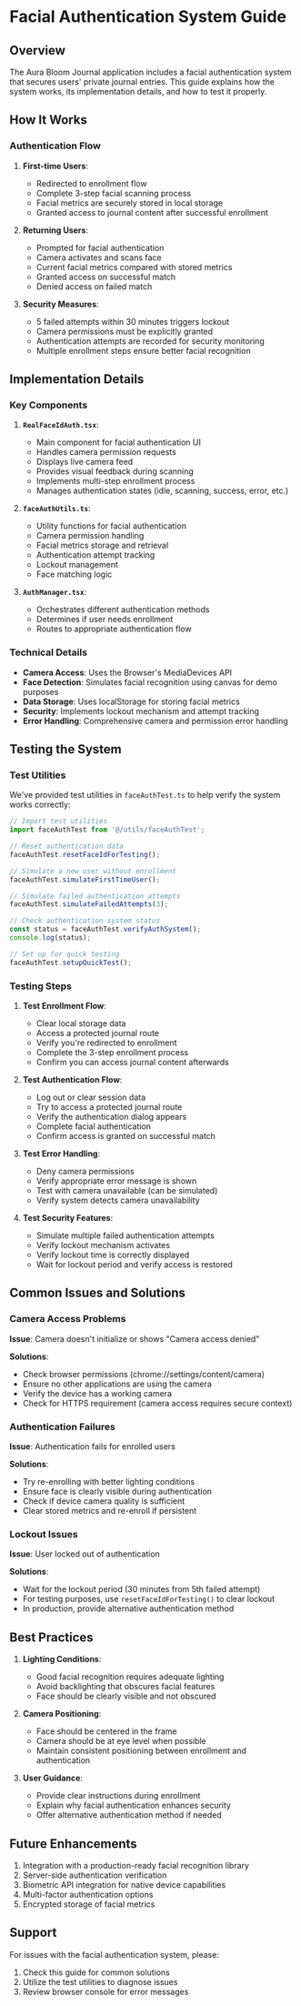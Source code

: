 # Facial Authentication System Guide

## Overview

The Aura Bloom Journal application includes a facial authentication system that secures users' private journal entries. This guide explains how the system works, its implementation details, and how to test it properly.

## How It Works

### Authentication Flow

1. **First-time Users**:
   - Redirected to enrollment flow
   - Complete 3-step facial scanning process
   - Facial metrics are securely stored in local storage
   - Granted access to journal content after successful enrollment

2. **Returning Users**:
   - Prompted for facial authentication
   - Camera activates and scans face
   - Current facial metrics compared with stored metrics
   - Granted access on successful match
   - Denied access on failed match

3. **Security Measures**:
   - 5 failed attempts within 30 minutes triggers lockout
   - Camera permissions must be explicitly granted
   - Authentication attempts are recorded for security monitoring
   - Multiple enrollment steps ensure better facial recognition

## Implementation Details

### Key Components

1. **`RealFaceIdAuth.tsx`**:
   - Main component for facial authentication UI
   - Handles camera permission requests
   - Displays live camera feed
   - Provides visual feedback during scanning
   - Implements multi-step enrollment process
   - Manages authentication states (idle, scanning, success, error, etc.)

2. **`faceAuthUtils.ts`**:
   - Utility functions for facial authentication
   - Camera permission handling
   - Facial metrics storage and retrieval
   - Authentication attempt tracking
   - Lockout management
   - Face matching logic

3. **`AuthManager.tsx`**:
   - Orchestrates different authentication methods
   - Determines if user needs enrollment
   - Routes to appropriate authentication flow

### Technical Details

- **Camera Access**: Uses the Browser's MediaDevices API
- **Face Detection**: Simulates facial recognition using canvas for demo purposes
- **Data Storage**: Uses localStorage for storing facial metrics
- **Security**: Implements lockout mechanism and attempt tracking
- **Error Handling**: Comprehensive camera and permission error handling

## Testing the System

### Test Utilities

We've provided test utilities in `faceAuthTest.ts` to help verify the system works correctly:

```typescript
// Import test utilities
import faceAuthTest from '@/utils/faceAuthTest';

// Reset authentication data
faceAuthTest.resetFaceIdForTesting();

// Simulate a new user without enrollment
faceAuthTest.simulateFirstTimeUser();

// Simulate failed authentication attempts
faceAuthTest.simulateFailedAttempts(3);

// Check authentication system status
const status = faceAuthTest.verifyAuthSystem();
console.log(status);

// Set up for quick testing
faceAuthTest.setupQuickTest();
```

### Testing Steps

1. **Test Enrollment Flow**:
   - Clear local storage data
   - Access a protected journal route
   - Verify you're redirected to enrollment
   - Complete the 3-step enrollment process
   - Confirm you can access journal content afterwards

2. **Test Authentication Flow**:
   - Log out or clear session data
   - Try to access a protected journal route
   - Verify the authentication dialog appears
   - Complete facial authentication
   - Confirm access is granted on successful match

3. **Test Error Handling**:
   - Deny camera permissions
   - Verify appropriate error message is shown
   - Test with camera unavailable (can be simulated)
   - Verify system detects camera unavailability

4. **Test Security Features**:
   - Simulate multiple failed authentication attempts
   - Verify lockout mechanism activates
   - Verify lockout time is correctly displayed
   - Wait for lockout period and verify access is restored

## Common Issues and Solutions

### Camera Access Problems

**Issue**: Camera doesn't initialize or shows "Camera access denied"

**Solutions**:
- Check browser permissions (chrome://settings/content/camera)
- Ensure no other applications are using the camera
- Verify the device has a working camera
- Check for HTTPS requirement (camera access requires secure context)

### Authentication Failures

**Issue**: Authentication fails for enrolled users

**Solutions**:
- Try re-enrolling with better lighting conditions
- Ensure face is clearly visible during authentication
- Check if device camera quality is sufficient
- Clear stored metrics and re-enroll if persistent

### Lockout Issues

**Issue**: User locked out of authentication

**Solutions**:
- Wait for the lockout period (30 minutes from 5th failed attempt)
- For testing purposes, use `resetFaceIdForTesting()` to clear lockout
- In production, provide alternative authentication method

## Best Practices

1. **Lighting Conditions**:
   - Good facial recognition requires adequate lighting
   - Avoid backlighting that obscures facial features
   - Face should be clearly visible and not obscured

2. **Camera Positioning**:
   - Face should be centered in the frame
   - Camera should be at eye level when possible
   - Maintain consistent positioning between enrollment and authentication

3. **User Guidance**:
   - Provide clear instructions during enrollment
   - Explain why facial authentication enhances security
   - Offer alternative authentication method if needed

## Future Enhancements

1. Integration with a production-ready facial recognition library
2. Server-side authentication verification
3. Biometric API integration for native device capabilities
4. Multi-factor authentication options
5. Encrypted storage of facial metrics

## Support

For issues with the facial authentication system, please:
1. Check this guide for common solutions
2. Utilize the test utilities to diagnose issues
3. Review browser console for error messages 